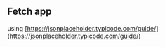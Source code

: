 ## Fetch app

using [https://jsonplaceholder.typicode.com/guide/](https://jsonplaceholder.typicode.com/guide/)

